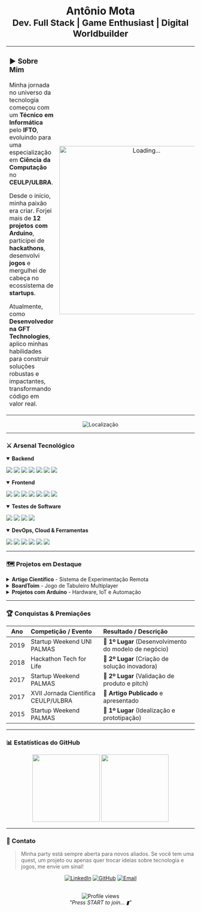 <h1 align="center">
  <b>Antônio Mota</b>
  <br>
  <sub>Dev. Full Stack | Game Enthusiast | Digital Worldbuilder</sub>
</h1>

<table>
  <tr>
    <td width="65%" valign="top">
      <h3>▶️ Sobre Mim</h3>
       <p>Minha jornada no universo da tecnologia começou com um   <strong>Técnico em Informática</strong> pelo  <strong>IFTO</strong>, evoluindo para uma especialização em  <strong>Ciência da Computação</strong> no  <strong>CEULP/ULBRA</strong>.</p>
       <p>Desde o início, minha paixão era criar. Forjei mais de   <strong>12 projetos com Arduino</strong>, participei de  <strong>hackathons</strong>, desenvolvi  <strong>jogos</strong> e mergulhei de cabeça no ecossistema de  <strong>startups</strong>.</p>
      <p> Atualmente, como  <strong>Desenvolvedor na GFT Technologies</strong>, aplico minhas habilidades para construir soluções robustas e impactantes, transformando código em valor real.</p>
    </td>
    <td width="35%" align="center" valign="middle">
      <img src="https://media.giphy.com/media/L1R1tvI9svkIWwpVYr/giphy.gif" width="450" alt="Loading...">
    </td>
  </tr>
</table>
<div align="center">
  <img src="https://img.shields.io/badge/Localização-Palmas, TO, Brazil-blue?style=flat-square&logo=googlemaps" alt="Localização"> 
</div>

---

### ⚔️ Arsenal Tecnológico

<details open>
  <summary><strong>Backend</strong></summary>
  <p align="left">
    <a href="#"><img src="https://img.shields.io/badge/C%23-239120?style=for-the-badge&logo=c-sharp&logoColor=white"></a>
    <a href="#"><img src="https://img.shields.io/badge/.NET-512BD4?style=for-the-badge&logo=dotnet&logoColor=white"></a>
    <a href="#"><img src="https://img.shields.io/badge/ASP.NET Core-512BD4?style=for-the-badge&logo=.net&logoColor=white"></a>
    <a href="#"><img src="https://img.shields.io/badge/Entity_Framework-B474A3?style=for-the-badge&logo=nuget&logoColor=white"></a>
    <a href="#"><img src="https://img.shields.io/badge/Java-ED8B00?style=for-the-badge&logo=openjdk&logoColor=white"></a>
    <a href="#"><img src="https://img.shields.io/badge/API_REST-027A72?style=for-the-badge&logo=api-platform&logoColor=white"></a>
    <a href="#"><img src="https://img.shields.io/badge/API_SOAP-0081C9?style=for-the-badge&logo=w3c&logoColor=white"></a>
  </p>
</details>

<details open>
  <summary><strong>Frontend</strong></summary>
  <p align="left">
    <a href="#"><img src="https://img.shields.io/badge/Angular-DD0031?style=for-the-badge&logo=angular&logoColor=white"></a>
    <a href="#"><img src="https://img.shields.io/badge/TypeScript-3178C6?style=for-the-badge&logo=typescript&logoColor=white"></a>
    <a href="#"><img src="https://img.shields.io/badge/HTML5-E34F26?style=for-the-badge&logo=html5&logoColor=white"></a>
    <a href="#"><img src="https://img.shields.io/badge/CSS3-1572B6?style=for-the-badge&logo=css3&logoColor=white"></a>
    <a href="#"><img src="https://img.shields.io/badge/Angular_Material-F44336?style=for-the-badge&logo=angular&logoColor=white"></a>
    <a href="#"><img src="https://img.shields.io/badge/Bootstrap-7952B3?style=for-the-badge&logo=bootstrap&logoColor=white"></a>
    <a href="#"><img src="https://img.shields.io/badge/Stimulsoft-C53835?style=for-the-badge&logo=influxdb&logoColor=white"></a>
  </p>
</details>

<details open>
  <summary><strong>Testes de Software</strong></summary>
  <p align="left">
    <a href="#"><img src="https://img.shields.io/badge/TDD-A9312A?style=for-the-badge&logo=testinglibrary&logoColor=white"></a>
    <a href="#"><img src="https://img.shields.io/badge/xUnit-89C541?style=for-the-badge&logo=xamarin&logoColor=white"></a>
    <a href="#"><img src="https://img.shields.io/badge/Jasmine-8A4182?style=for-the-badge&logo=jasmine&logoColor=white"></a>
    <a href="#"><img src="https://img.shields.io/badge/Karma-56C5A8?style=for-the-badge&logo=karma&logoColor=white"></a>
  </p>
</details>

<details open>
  <summary><strong>DevOps, Cloud & Ferramentas</strong></summary>
  <p align="left">
    <a href="#"><img src="https://img.shields.io/badge/Azure_DevOps-0078D7?style=for-the-badge&logo=azure-devops&logoColor=white"></a>
    <a href="#"><img src="https://img.shields.io/badge/Application_Insights-0078D7?style=for-the-badge&logo=azure-functions&logoColor=white"></a>
    <a href="#"><img src="https://img.shields.io/badge/Git-F05032?style=for-the-badge&logo=git&logoColor=white"></a>
    <a href="#"><img src="https://img.shields.io/badge/Figma-F24E1E?style=for-the-badge&logo=figma&logoColor=white"></a>
    <a href="#"><img src="https://img.shields.io/badge/Arduino-00979D?style=for-the-badge&logo=arduino&logoColor=white"></a>
    <a href="#"><img src="https://img.shields.io/badge/Oracle-F80000?style=for-the-badge&logo=oracle&logoColor=white"></a>
  </p>
</details>

---

### 🗺️ Projetos em Destaque

<details>
  <summary><strong>Artigo Científico</strong> - Sistema de Experimentação Remota</summary>
  <br>
  <blockquote>
    Desenvolvimento do front-end para um sistema de controle de experimentos com Arduino via web. O trabalho resultou em um artigo aprovado e apresentado na <strong>XVII Jornada Científica do Ceulp/Ulbra (2017)</strong>, unindo desenvolvimento de software e pesquisa acadêmica.
  </blockquote>
  <p><strong>Stack:</strong> Angular, TypeScript, Arduino.</p>
</details>

<details>
  <summary><strong>BoardToim</strong> - Jogo de Tabuleiro Multiplayer</summary>
  <br>
  <blockquote>
    Desenvolvimento de um jogo de tabuleiro online e estratégico, com foco em performance de rede e jogabilidade fluida para múltiplos jogadores.
  </blockquote>
  <p><strong>Stack:</strong> C#, .NET, WebSockets.</p>
  <p><a href="https://github.com/tonicjunior/BoardToim">🔗 Ver Repositório</a></p>
</details>

<details>
  <summary><strong>Projetos com Arduino</strong> - Hardware, IoT e Automação</summary>
  <br>
  <blockquote>
    Criação de mais de 12 projetos práticos envolvendo sensores, atuadores e comunicação web, explorando conceitos de Internet das Coisas e automação residencial.
  </blockquote>
  <p><strong>Stack:</strong> C/C++, JavaScript, HTML/CSS.</p>
</details>

---

### 🏆 Conquistas & Premiações

| Ano  | Competição / Evento                           | Resultado / Descrição                               |
| :--: | :-------------------------------------------- | :-------------------------------------------------- |
| 2019 | Startup Weekend UNI PALMAS                    | 🥇 **1º Lugar** (Desenvolvimento do modelo de negócio) |
| 2018 | Hackathon Tech for Life                       | 🥈 **2º Lugar** (Criação de solução inovadora)     |
| 2017 | Startup Weekend PALMAS                        | 🥈 **2º Lugar** (Validação de produto e pitch)       |
| 2017 | XVII Jornada Científica CEULP/ULBRA           | 📝 **Artigo Publicado** e apresentado                |
| 2015 | Startup Weekend PALMAS                        | 🥇 **1º Lugar** (Idealização e prototipação)       |

---

### 📊 Estatísticas do GitHub

<p align="center">
  <img height="180em" src="https://github-readme-stats.vercel.app/api?username=tonicjunior&show_icons=true&theme=dracula&include_all_commits=true&count_private=true"/>
  <img height="180em" src="https://github-readme-stats.vercel.app/api/top-langs/?username=tonicjunior&layout=compact&langs_count=7&theme=dracula"/>
</p>

---

### 🤝 Contato

> Minha party está sempre aberta para novos aliados. Se você tem uma quest, um projeto ou apenas quer trocar ideias sobre tecnologia e jogos, me envie um sinal!

<div align="center">
  <a href="https://www.linkedin.com/in/antonio-mota/" target="_blank"><img src="https://img.shields.io/badge/LinkedIn-0077B5?style=for-the-badge&logo=linkedin&logoColor=white" alt="LinkedIn"></a>
  <a href="https://github.com/tonicjunior" target="_blank"><img src="https://img.shields.io/badge/GitHub-181717?style=for-the-badge&logo=github&logoColor=white" alt="GitHub"></a>
  <a href="mailto:seu-email-aqui@exemplo.com"><img src="https://img.shields.io/badge/Email-D14836?style=for-the-badge&logo=gmail&logoColor=white" alt="Email"></a>
</div>

<p align="center">
  <br>
  <img src="https://komarev.com/ghpvc/?username=tonicjunior&style=flat-square&color=blue" alt="Profile views" />
 <br>
  <em>"Press START to join... ▮"</em>
</p>
